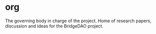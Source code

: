 # org
The governing body in charge of the project. Home of research papers, discussion and ideas for the BridgeDAO project.
